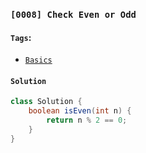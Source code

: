 ### `[0008] Check Even or Odd`

#### `Tags`:
- [`Basics`](../01-basics.md)

#### `Solution`
```java
class Solution {
    boolean isEven(int n) {
        return n % 2 == 0;
    }
}
```
